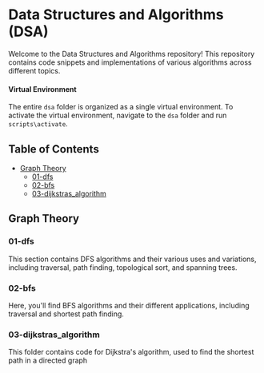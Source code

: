 # Data Structures and Algorithms (DSA)

Welcome to the Data Structures and Algorithms repository! This repository contains code snippets and implementations of various algorithms across different topics.

#### Virtual Environment
The entire `dsa` folder is organized as a single virtual environment. To activate the virtual environment, navigate to the `dsa` folder and run `scripts\activate`.

## Table of Contents

- [Graph Theory](#graph-theory)
  - [01-dfs](#01-dfs)
  - [02-bfs](#02-bfs)
  - [03-dijkstras_algorithm](#03-dijkstras_algorithm)

## Graph Theory

### 01-dfs
This section contains DFS algorithms and their various uses and variations, including traversal, path finding, topological sort, and spanning trees.

### 02-bfs
Here, you'll find BFS algorithms and their different applications, including traversal and shortest path finding.

### 03-dijkstras_algorithm
This folder contains code for Dijkstra's algorithm, used to find the shortest path in a directed graph

